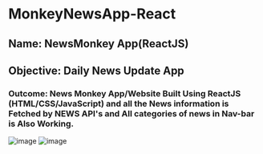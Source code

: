 # MonkeyNewsApp-React
## Name: NewsMonkey App(ReactJS)
## Objective:  Daily News Update App 
### Outcome: News Monkey App/Website Built Using  ReactJS (HTML/CSS/JavaScript) and all the News information is Fetched by NEWS API's and All categories of news in Nav-bar is Also Working.

![image](https://github.com/Swa26/MonkeyNewsApp-React/assets/129668745/c5acc490-4e1c-4a24-ac10-3445d0c7cf39)
![image](https://github.com/Swa26/MonkeyNewsApp-React/assets/129668745/bf1a5531-1901-4d5a-bb25-78fe759d1703)


